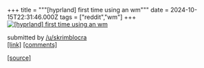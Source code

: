 +++
title = """[hyprland] first time using an wm"""
date = 2024-10-15T22:31:46.000Z
tags = ["reddit","wm"]
+++
[![[hyprland] first time using an wm](https://preview.redd.it/6cwmicpdyzud1.jpeg?width=640&crop=smart&auto=webp&s=053cf06c0ecaed68e22cc9920aba4cb4c6f656fb "[hyprland] first time using an wm")](https://www.reddit.com/r/unixporn/comments/1g4kcn7/hyprland_first_time_using_an_wm/)

submitted by [/u/skrimblocra](https://www.reddit.com/user/skrimblocra)  
[\[link\]](https://i.redd.it/6cwmicpdyzud1.jpeg) [\[comments\]](https://www.reddit.com/r/unixporn/comments/1g4kcn7/hyprland_first_time_using_an_wm/)

[[source]](https://www.reddit.com/r/unixporn/comments/1g4kcn7/hyprland_first_time_using_an_wm/)
